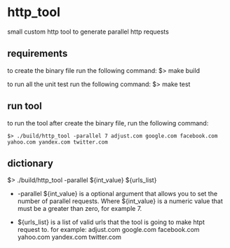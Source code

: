 # http_tool

small custom http tool to generate parallel http requests

## requirements

to create the binary file run the following command:
    $> make build

to run all the unit test run the following command:
    $> make test

## run tool

to run the tool after create the binary file, run the following command:

    $> ./build/http_tool -parallel 7 adjust.com google.com facebook.com yahoo.com yandex.com twitter.com

## dictionary

$> ./build/http_tool -parallel ${int_value} ${urls_list}

* -parallel ${int_value} is a optional argument that allows you to set the number of parallel requests. Where ${int_value} is a numeric value that must be a greater than zero, for example 7.

* ${urls_list} is a list of valid urls that the tool is going to make htpt request to.
for example:  adjust.com google.com facebook.com yahoo.com yandex.com twitter.com
